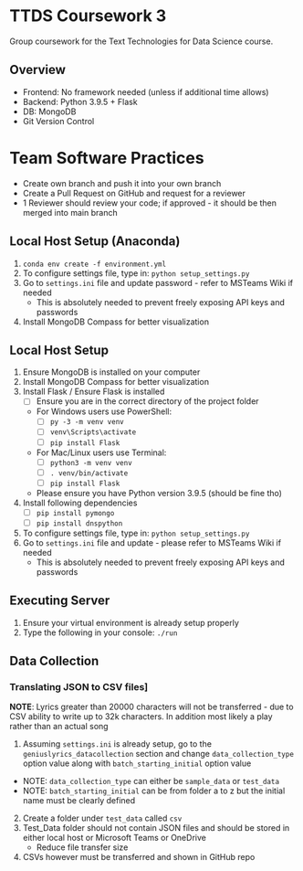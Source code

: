 # TTDS Coursework 3
Group coursework for the Text Technologies for Data Science course.

## Overview
- Frontend: No framework needed (unless if additional time allows) 
- Backend: Python 3.9.5 + Flask
- DB: MongoDB
- Git Version Control

# Team Software Practices
- Create own branch and push it into your own branch
- Create a Pull Request on GitHub and request for a reviewer
- 1 Reviewer should review your code; if approved - it should be then merged into main branch

## Local Host Setup (Anaconda)
1. `conda env create -f environment.yml`
2. To configure settings file, type in: `python setup_settings.py`
3. Go to `settings.ini` file and update password - refer to MSTeams Wiki if needed
    - This is absolutely needed to prevent freely exposing API keys and passwords
4. Install MongoDB Compass for better visualization

## Local Host Setup
1. Ensure MongoDB is installed on your computer
2. Install MongoDB Compass for better visualization
3. Install Flask / Ensure Flask is installed
    - [ ] Ensure you are in the correct directory of the project folder
    - For Windows users use PowerShell:
        - [ ] `py -3 -m venv venv`
        - [ ] `venv\Scripts\activate`
        - [ ] `pip install Flask`
    - For Mac/Linux users use Terminal:
        - [ ] `python3 -m venv venv`
        - [ ] `. venv/bin/activate`
        - [ ] `pip install Flask`
    - Please ensure you have Python version 3.9.5 (should be fine tho)
4. Install following dependencies
    - [ ] `pip install pymongo`
    - [ ] `pip install dnspython`
5. To configure settings file, type in: `python setup_settings.py`
6. Go to `settings.ini` file and update - please refer to MSTeams Wiki if needed
    - This is absolutely needed to prevent freely exposing API keys and passwords

## Executing Server
1. Ensure your virtual environment is already setup properly
2. Type the following in your console: `./run`

## Data Collection

### Translating JSON to CSV files]
**NOTE**: Lyrics greater than 20000 characters will not be transferred - due to CSV ability to write up to 32k characters.
In addition most likely a play rather than an actual song

1. Assuming `settings.ini` is already setup, go to the `geniuslyrics_datacollection` section
and change `data_collection_type` option value along with `batch_starting_initial` option value
- NOTE: `data_collection_type` can either be `sample_data` or `test_data`
- NOTE: `batch_starting_initial` can be from folder a to z but the initial name must be clearly defined
2. Create a folder under `test_data` called `csv`
3. Test_Data folder should not contain JSON files and should be stored in either local host or Microsoft Teams or OneDrive
    - Reduce file transfer size
4. CSVs however must be transferred and shown in GitHub repo
